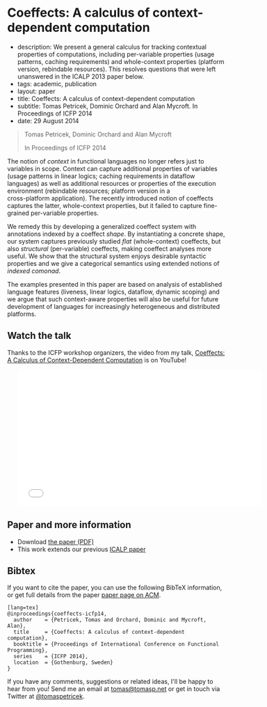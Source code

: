 # Coeffects: A calculus of context-dependent computation

 - description:  We present a general calculus for tracking contextual properties of computations,
    including per-variable properties (usage patterns, caching requirements) and
    whole-context properties (platform version, rebindable resources). This resolves
    questions that were left unanswered in the ICALP 2013 paper below.
 - tags: academic, publication
 - layout: paper
 - title: Coeffects: A calculus of context-dependent computation
 - subtitle: Tomas Petricek, Dominic Orchard and Alan Mycroft. In Proceedings of ICFP 2014
 - date: 29 August 2014
 
> Tomas Petricek, Dominic Orchard and Alan Mycroft
>
> In Proceedings of ICFP 2014
  
The notion of _context_ in functional languages no longer refers just to variables
in scope. Context can capture additional properties of variables (usage patterns
in linear logics; caching requirements in dataflow languages) as well as additional
resources or properties of the execution environment (rebindable resources; platform version in a  
cross-platform application). The recently introduced notion of coeffects captures the
latter, whole-context properties, but it failed to capture fine-grained per-variable properties.

We remedy this by developing a generalized coeffect system with annotations indexed by
a coeffect _shape_. By instantiating a concrete shape, our system captures previously
studied _flat_ (whole-context) coeffects, but also _structural_ (per-variable) coeffects,
making coeffect analyses more useful. We show that the structural system enjoys desirable syntactic 
properties and we give a categorical semantics using extended notions of _indexed comonad_.

The examples presented in this paper are based on analysis of established language features 
(liveness, linear logics, dataflow, dynamic scoping) and we argue that such context-aware 
properties will also be useful for future development of languages for increasingly 
heterogeneous and distributed platforms.

## Watch the talk

Thanks to the ICFP workshop organizers, the video from my talk,
[Coeffects: A Calculus of Context-Dependent Computation](https://www.youtube.com/watch?v=xtxx4iADMbM) is on YouTube!

<iframe style="margin-left:25px"  width="560" height="315" src="//www.youtube.com/embed/xtxx4iADMbM" frameborder="0" allowfullscreen></iframe>

## Paper and more information

 - Download [the paper (PDF)](coeffects-icfp.pdf)
 - This work extends our previous [ICALP paper](../coeffects/index.html)
 
## <a id="cite">Bibtex</a>
If you want to cite the paper, you can use the following BibTeX information, or
get full details from the paper [paper page on ACM](http://dl.acm.org/citation.cfm?id=2628160).

    [lang=tex]
    @inproceedings{coeffects-icfp14,
      author    = {Petricek, Tomas and Orchard, Dominic and Mycroft, Alan},
      title     = {Coeffects: A calculus of context-dependent computation},
      booktitle = {Proceedings of International Conference on Functional Programming},
      series    = {ICFP 2014},
      location  = {Gothenburg, Sweden}
    } 


If you have any comments, suggestions or related ideas, I'll be happy to 
hear from you! Send me an email at [tomas@tomasp.net](mailto:tomas@tomasp.net)
or get in touch via Twitter at [@tomaspetricek](http://twitter.com/tomaspetricek).
